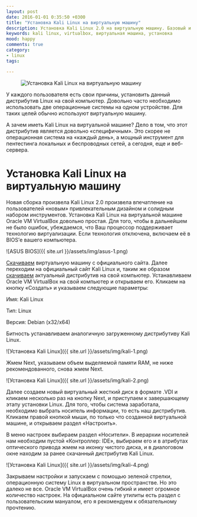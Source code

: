 ```yaml
---
layout: post
date: 2016-01-01 0:35:50 +0300
title: "Установка Kali Linux на виртуальную машину"
description: Установка Kali Linux 2.0 на виртуальную машину. Базовый и рабочий метод установки.
keywords: kali linux, virtualbox, виртуальная машина, установка
mood: happy
comments: true
category:
- linux
tags:

---
```


<figure>
    <img src="http://dubkov.xyz/assets/img/kali-linux.jpg" alt="Установка Kali Linux на виртуальную машину" />
</figure>

У каждого пользователя есть свои причины, установить данный дистрибутив Linux на свой компьютер.  Довольно часто необходимо использовать две операционные системы на одном устройстве. Для таких целей обычно используют виртуальную машину.
<!--more-->
А зачем иметь Kali Linux на виртуальной машине? Дело в том, что этот дистрибутив является довольно «специфичным». Это скорее не операционная система на «каждый день», а мощный инструмент для пентестинга локальных и беспроводных сетей, а сегодня, еще и веб-сервера.

<h1>Установка Kali Linux на виртуальную машину</h1>
Новая сборка произвела Kali Linux 2.0 произвела впечатление на пользователей «новым» привлекательным дизайном и солидным набором инструментов.
Установка Kali Linux на виртуальной машине Oracle VM VirtualBox довольно простая. Для того, чтобы в дальнейшем не было ошибок, убеждаемся, что Ваш процессор поддерживает технологию виртуализации. Если технология отключена, включаем её в BIOS’е вашего компьютера.

![ASUS BIOS]({{ site.url }}/assets/img/asus-1.png)

<a href=" https://www.virtualbox.org/">Скачиваем</a> виртуальную машину с официального сайта.
Далее переходим на официальный сайт Kali Linux и, таким же образом <a href="https://www.kali.org/news/kali-linux-20-released/">скачиваем</a>  актуальный дистрибутив на свой компьютер.
Устанавливаем Oracle VM VirtualBox на свой компьютер и открываем его. Кликаем на кнопку «Создать» и указываем следующие параметры:

Имя: Kali Linux

Тип: Linux

Версия: Debian (x32/x64)

Битность устанавливаем аналогичную загруженному дистрибутиву Kali Linux.

![Установка Kali Linux]({{ site.url }}/assets/img/kali-1.png)

Жмем Next, указываем объем выделяемой памяти RAM, не ниже рекомендованного, снова жмем Next.

![Установка Kali Linux]({{ site.url }}/assets/img/kali-2.png)

Далее создаем новый виртуальный жесткий диск в формате .VDI и кликаем несколько раз на кнопку Next, и приступаем к завершающему этапу установки Linux. Для того, чтобы система заработала, необходимо выбрать носитель информации, то есть наш дистрибутив. Кликаем правой кнопкой мыши, по только что созданной виртуальной машине, и открываем раздел «Настроить».

В меню настроек выбираем раздел «Носители». В иерархии носителей нам необходим пустой «Контроллер: IDE», выбираем его и в атрибутах оптического привода жмем на иконку чистого диска, и в диалоговом окне находим за ранее скачанный дистрибутив Kali Linux.

![Установка Kali Linux]({{ site.url }}/assets/img/kali-4.png)

Закрываем настройки и запускаем с помощью зеленой стрелки, операционную систему Linux в виртуальном пространстве. Но это далеко не все. Oracle VM VirtualBox очень гибкий и имеет огромное количество настроек. На официальном сайте утилиты есть раздел с пользовательским мануалом, его я рекомендуем к обязательному прочтению.



